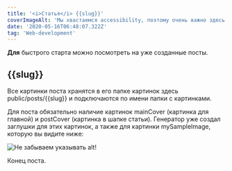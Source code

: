 ```yaml
---
title: '<i>Статья</i> {{slug}}'
coverImageAlt: 'Мы хвастаемся accessibility, поэтому очень важно здесь указать описание того, что изображено на картинки в шапке поста'
date: '2020-05-16T06:48:07.322Z'
tag: 'Web-development'
---
```


**Для** быстрого старта можно посмотреть на уже созданные посты.

## {{slug}}

Все картинки поста хранятся в его папке картинок здесь public/posts/{{slug}}
и подключаются по имени папки с картинками.

Для поста обязательно наличие картинок mainCover (картинка для главной) и postCover (картинка в шапке статьи).
Генератор уже создал заглушки для этих картинок, а также для картинки mySampleImage,
которую вы видите ниже:

<Img imageName='mySampleImage' alt='Не забываем указывать alt!' />

Конец поста.
